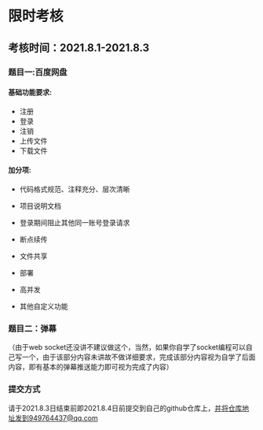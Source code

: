 # 限时考核

## 考核时间：2021.8.1-2021.8.3

### 题目一:百度网盘

#### 基础功能要求:

- 注册
- 登录
- 注销
- 上传文件
- 下载文件

#### 加分项:

- 代码格式规范、注释充分、层次清晰

- 项目说明文档

- 登录期间阻止其他同一账号登录请求

- 断点续传

- 文件共享

- 部署

- 高并发

- 其他自定义功能

  

### 题目二：弹幕

（由于web socket还没讲不建议做这个，当然，如果你自学了socket编程可以自己写一个，由于该部分内容未讲故不做详细要求，完成该部分内容视为自学了后面内容，即有基本的弹幕推送能力即可视为完成了内容）



### 提交方式

请于2021.8.3日结束前即2021.8.4日前提交到自己的github仓库上，并将仓库地址发到949764437@qq.com